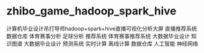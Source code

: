 # zhibo_game_hadoop_spark_hive
计算机毕业设计吊打导师hadoop+spark+hive直播可视化分析大屏 直播推荐系统 数据仓库 体育赛事分析 足球分析 推荐系统 体育赛事推荐系统 大数据毕业设计 知识图谱 大数据毕业设计 预测系统 实时计算 离线计算 数据仓库 人工智能 神经网络
